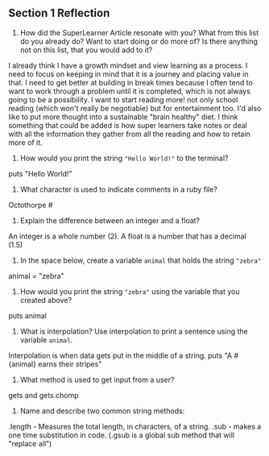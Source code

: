 ## Section 1 Reflection

1. How did the SuperLearner Article resonate with you? What from this list do you already do? Want to start doing or do more of? Is there anything not on this list, that you would add to it?

I already think I have a growth mindset and view learning as a process.  I need to focus on keeping in mind that it is a journey and placing value in that. I need to get better at building in break times because I often tend to want to work through a problem until it is completed, which is not always going to be a possibility. I want to start reading more! not only school reading (which won't really be negotiable) but for entertainment too. I'd also like to put more thought into a sustainable "brain healthy" diet. I think something that could be added is how super learners take notes or deal with all the information they gather from all the reading and how to retain more of it.

1. How would you print the string `"Hello World!"` to the terminal?

puts "Hello World!"

1. What character is used to indicate comments in a ruby file?

Octothorpe #

1. Explain the difference between an integer and a float?

An integer is a whole number (2).  A float is a number that has a decimal (1.5)

1. In the space below, create a variable `animal` that holds the string `"zebra"`

animal = "zebra"

1. How would you print the string `"zebra"` using the variable that you created above?

puts animal

1. What is interpolation? Use interpolation to print a sentence using the variable `animal`.

Interpolation is when data gets put in the middle of a string.
puts "A #{animal} earns their stripes"

1. What method is used to get input from a user?

gets and gets.chomp

1. Name and describe two common string methods:

.length - Measures the total length, in characters, of a string.
.sub - makes a one time substitution in code. (.gsub is a global sub method that will "replace all")
